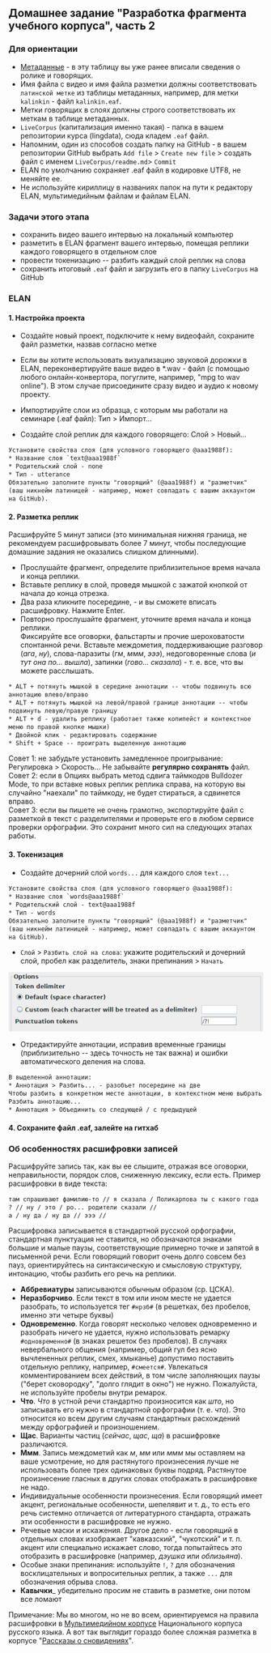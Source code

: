 ## Домашнее задание "Разработка фрагмента учебного корпуса", часть 2

### Для ориентации  
* [Метаданные](https://docs.google.com/spreadsheets/d/1FvS4-A4gj9O_khXbSC1s3xMKeJyd8RtAkJwZ5fTkPLA/edit?usp=sharing) - в эту таблицу 
вы уже ранее вписали сведения о ролике и говорящих.  
* Имя файла с видео и имя файла разметки должны соответствовать `латинской метке` из таблицы метаданных, например, для метки `kalinkin` - файл `kalinkin.eaf`.  
* Метки говорящих в слоях должны строго соответствовать их меткам в таблице метаданных.  
* `LiveCorpus` (капитализация именно такая) - папка в вашем репозитории курса (lingdata), сюда кладем `.eaf` файл. 
* Напомним, один из способов создать папку на GitHub - в вашем репозитории GitHub выбрать `Add file` > `Create new file` > создать файл с именем `LiveCorpus/readme.md`> `Commit`       
* ELAN по умолчанию сохраняет .eaf файл в кодировке UTF8, не меняйте ее.  
* Не используйте кириллицу в названиях папок на пути к редактору ELAN, мультимедийным файлам и файлам ELAN.   

### Задачи этого этапа 

* сохранить видео вашего интервью на локальный компьютер     
* разметить в ELAN фрагмент вашего интервью, помещая реплики каждого говорящего в отдельном слое  
* провести токенизацию -- разбить каждый слой реплик на слова  
* сохранить итоговый `.eaf` файл и загрузить его в папку `LiveCorpus` на GitHub  

### ELAN  

#### 1. Настройка проекта  

* Cоздайте новый проект, подключите к нему видеофайл, сохраните файл разметки, назвав согласно метке     

* Если вы хотите использовать визуализацию звуковой дорожки в ELAN, переконвертируйте ваше видео в *.wav - файл (с помощью любого онлайн-конвертора, погуглите, например, "mpg to wav online"). 
В этом случае присоедините сразу видео и аудио к новому проекту.  

* Импортируйте слои из образца, с которым мы работали на семинаре (.eaf файл): Тип > Импорт...      

* Создайте слой реплик для каждого говорящего: Слой > Новый...   

```
Установите свойства слоя (для условного говорящего @aaa1988f):  
* Название слоя `text@aaa1988f`  
* Родительский слой - none   
* Тип - utterance  
Обязательно заполните пункты "говорящий" (@aaa1988f) и "разметчик" (ваш никнейм латиницей - например, может совпадать с вашим аккаунтом на GitHub). 
```

#### 2. Разметка реплик

Расшифруйте 5 минут записи (это минимальная нижняя граница, не рекомендуем расшифровывать более 7 минут, чтобы последующие домашние задания не оказались слишком длинными).     
* Прослушайте фрагмент, определите приблизительное время начала и конца реплики.  
* Вставьте реплику в слой, проведя мышкой с зажатой кнопкой от начала до конца отрезка.  
* Два раза кликните посередине, - и вы сможете вписать расшифровку. Нажмите Enter.  
* Повторно прослушайте фрагмент, уточните время начала и конца реплики.  
Фиксируйте все оговорки, фальстарты и прочие шероховатости спонтанной речи. Вставьте междометия, поддерживающие разговор (_ага_, _ну_), слова-паразиты (_гм_, _ммм_, _эээ_), недоговоренные слова (_и тут она по... вышла_), запинки (_гово... сказала_) - т. е. все, что вы можете расслышать.

``` 
* ALT + потянуть мышкой в середине аннотации -- чтобы подвинуть всю аннотацию влево/вправо  
* ALT + потянуть мышкой на левой/правой границе аннотации -- чтобы подвинуть левую/правую границу  
* ALT + d - удалить реплику (работает также копипейст и контекстное меню по правой кнопке мышки)  
* Двойной клик - редактировать содержание   
* Shift + Space -- проиграть выделенную аннотацию    
```

Совет 1: не забудьте установить замедленное проигрывание: Регулировка > Скорость... Не забывайте **регулярно сохранять** файл.  
Совет 2: если в Опциях выбрать метод сдвига таймкодов Bulldozer Mode, то при вставке новых реплик реплика справа, на которую вы случайно "наехали" по таймкоду, не будет стираться, а сдвинется вправо.  
Совет 3: если вы пишете не очень грамотно, экспортируйте файл с разметкой в текст с разделителями и проверьте его в любом сервисе проверки орфографии. Это сохранит много сил на следующих этапах работы.  
 
#### 3. Токенизация  

* Создайте дочерний слой `words...` для каждого слоя `text...`  

```
Установите свойства слоя (для условного говорящего @aaa1988f):  
* Название слоя `words@aaa1988f`  
* Родительский слой - text@aaa1988f  
* Тип - words  
Обязательно заполните пункты "говорящий" (@aaa1988f) и "разметчик" (ваш никнейм латиницей - например, может совпадать с вашим аккаунтом на GitHub). 
```

* `Слой` > `Разбить слой на слова`: укажите родительский и дочерний слой, пробел как разделитель, знаки препинания > `Начать`   
<img src="fig/elan_9.png" />

* Отредактируйте аннотации, исправив временные границы (приблизительно -- здесь точность не так важна) и ошибки автоматического деления на слова.   

```
В выделенной аннотации:
* Аннотация > Разбить... - разобъет посередине на две  
Чтобы разбить в конкретном месте аннотации, в контекстном меню выбрать Разбить аннотацию...
* Аннотация > Объединить со следующей / c предыдущей  
```

#### 4. Сохраните файл .eaf, залейте на гитхаб  


### Об особенностях расшифровки записей  

Расшифруйте запись так, как вы ее слышите, отражая все оговорки, неправильности, порядок слов, сниженную лексику, если есть. Пример расшифровки в виде текста: 

```
там спрашивают фамилию-то // я сказала / Поликарпова ты с какого года ? // ну / это / ро... родители сказали // 
а / ну да / ну да // эээ //
```

Расшифровка записывается в стандартной русской орфографии, стандартная пунктуация не ставится, но обозначаются знаками большие и малые паузы, соответствующие примерно точке и запятой в письменной речи. 
Если говорящий говорит очень долго совсем без пауз, ориентируйтесь на синтаксическую и смысловую структуру, интонацию, чтобы разбить его речь на реплики.  

* __Аббревиатуры__ записываются обычным образом (ср. ЦСКА). 
* __Неразборчиво__. Если текст в том или ином месте не удается разобрать, то используется тег `#нрзб#` (в решетках, без пробелов, именно эти четыре буквы)  
* __Одновременно__. Когда говорят несколько человек одновременно и разобрать ничего не удается, нужно использовать ремарку `#одновременно#` (в знаках решеток без пробелов). 
В случаях невербального общения (например, общий гул без ясно вычлененных реплик, смех, хмыканье) допустимо поставить отдельную реплику, например, `#смеется#`. 
Увлекаться комментированием всех действий, в том числе заполняющих паузы ("берет сковородку", "долго глядит в окно") не нужно. Пожалуйста, не используйте пробелы внутри ремарок. 
* __Что__. _Что_ в устной речи стандартно произносится как _што_, но записывать его нужно в стандартной орфографии (т. е. _что_). Это относится ко всем другим случаям стандартных расхождений между орфографией и произношением.  
* __Щас__. Варианты частиц (_сейчас_, _щас_, _ща_) в расшифровке различаются.  
* __Ммм__. Запись междометий как _м_, _мм_ или _ммм_ мы оставляем на ваше усмотрение, но для растянутого произнесения лучше не использовать более трех одинаковых буквы подряд. Растянутое произнесение гласных в других словах отображать в расшифровке не надо.     
* Индивидуальные особенности произнесения. Если говорящий имеет акцент, региональные особенности, шепелявит и т. д., то есть его речь системно отличается от литературного стандарта, отражать эти особенности в расшифровке не нужно.  
* Речевые маски и искажения. Другое дело - если говорящий в отдельных словах изображает "кавказский", "чукотский" и т. п. акцент или специально искажает слово, тогда попытайтесь это отобразить в расшифровке (например, _дэушка_ или _облизьяна_).   
* Особые знаки препинания: используйте `!`, `?` для обозначения восклицательных и вопросительных реплик, а также `...` для обозначения обрыва слова. 
* __Кавычки___ убедительно просим не ставить в разметке, они потом все ломают

Примечание: Мы во многом, но не во всем, ориентируемся на правила расшифровки в [Мультимедийном корпусе](https://processing.ruscorpora.ru/search.xml?env=alpha&env=alpha&api=1.0&mycorp=&mysent=&mysize=&mysentsize=&dpp=&spp=&spd=&mydocsize=&mode=murco&lang=ru&sort=i_grtagging&nodia=1&text=lexgramm&ext=10&nolinks=1&ell=1&parent1=0&level1=0&lex1=%D0%B2%D0%BE) Национального корпуса русского языка. 
А вот так выглядит гораздо более сложная разметка в корпусе "[Рассказы о сновидениях](http://www.spokencorpora.ru/showtrans.py?file=00dreams/NDS_021-m-z)".

